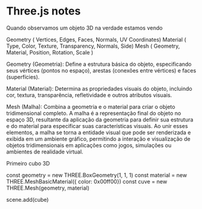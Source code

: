 # Three.js notes

Quando observamos um objeto 3D na verdade estamos vendo

Geometry ( Vertices, Edges, Faces, Normals, UV Coordinates)
Material ( Type, Color, Texture, Transparency, Normals, Side)
Mesh ( Geometry, Material, Position, Rotation, Scale )

Geometry (Geometria): Define a estrutura básica do objeto, especificando seus vértices (pontos no espaço), arestas (conexões entre vértices) e faces (superfícies).

Material (Material): Determina as propriedades visuais do objeto, incluindo cor, textura, transparência, refletividade e outros atributos visuais.

Mesh (Malha): Combina a geometria e o material para criar o objeto tridimensional completo. A malha é a representação final do objeto no espaço 3D, resultante da aplicação da geometria para definir sua estrutura e do material para especificar suas características visuais. Ao unir esses elementos, a malha se torna a entidade visual que pode ser renderizada e exibida em um ambiente gráfico, permitindo a interação e visualização de objetos tridimensionais em aplicações como jogos, simulações ou ambientes de realidade virtual.


Primeiro cubo 3D

const geometry = new THREE.BoxGeometry(1, 1, 1)
const material = new THREE.MeshBasicMaterial({ color: 0x00ff00})
const cuve = new THREE.Mesh(geometry, material)

scene.add(cube)
